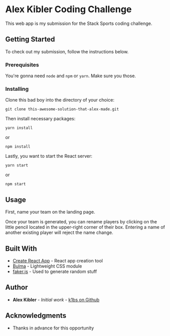 # Alex Kibler Coding Challenge

This web app is my submission for the Stack Sports coding challenge. 

## Getting Started

To check out my submission, follow the instructions below.

### Prerequisites

You're gonna need `node` and `npm` or `yarn`. Make sure you those.

### Installing

Clone this bad boy into the directory of your choice:

```
git clone this-awesome-solution-that-alex-made.git
```

Then install necessary packages:

```
yarn install
```

or

```
npm install
```

Lastly, you want to start the React server:

```
yarn start
```

or

```
npm start
```

## Usage

First, name your team on the landing page.

Once your team is generated, you can rename players by clicking on the little pencil located in the upper-right corner of their box. Entering a name of another existing player will reject the name change.

## Built With

* [Create React App](https://github.com/facebook/create-react-app) - React app creation tool
* [Bulma](https://bulma.io/) - Lightweight CSS module
* [faker.js](https://github.com/Marak/Faker.js) - Used to generate random stuff

## Author

* **Alex Kibler** - *Initial work* - [k1bs on Github](https://github.com/k1bs)

## Acknowledgments

* Thanks in advance for this opportunity
